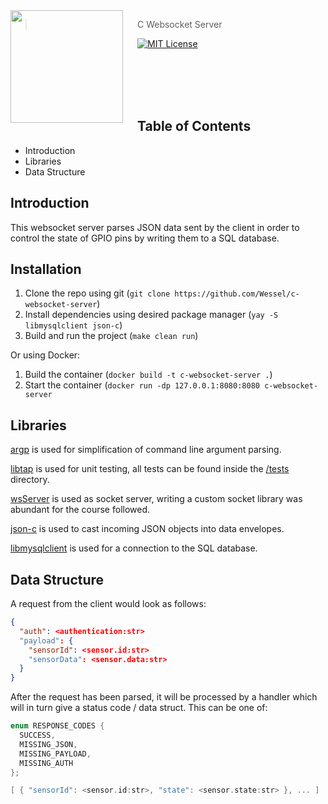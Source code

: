 <img src="https://avatars.githubusercontent.com/u/29184334?v=4" align="left" width="180px" height="180px"/>
<img align="left" width="0" height="192px" hspace="10"/>

> C Websocket Server

[![MIT License](https://img.shields.io/badge/license-MIT-007EC7.svg?style=flat-square)](/LICENSE)

<br><br><br><br>

## Table of Contents
* Introduction
* Libraries
* Data Structure

## Introduction
This websocket server parses JSON data sent by the client
in order to control the state of GPIO pins by writing them to a SQL database.

## Installation
1. Clone the repo using git (`git clone https://github.com/Wessel/c-websocket-server`)
2. Install dependencies using desired package manager (`yay -S libmysqlclient json-c`)
3. Build and run the project (`make clean run`)

Or using Docker:
1. Build the container (`docker build -t c-websocket-server .`)
2. Start the container (`docker run -dp 127.0.0.1:8080:8080 c-websocket-server`

## Libraries

[argp](https://www.gnu.org/software/libc/manual/html_node/Argp.html) is used
for simplification of command line argument parsing.

[libtap](https://github.com/zorgnax/libtap) is used for unit testing, all tests
can be found inside the [/tests](/tests) directory.

[wsServer](https://github.com/Theldus/wsServer) is used as socket server, writing
a custom socket library was abundant for the course followed.

[json-c](https://github.com/json-c/json-c) is used to cast incoming JSON objects
into data envelopes.

[libmysqlclient](https://dev.mysql.com/downloads/c-api/) is used for a connection
to the SQL database.

## Data Structure
A request from the client would look as follows:
```json
{
  "auth": <authentication:str>
  "payload": {
    "sensorId": <sensor.id:str>
    "sensorData": <sensor.data:str>
  }
}
```

After the request has been parsed, it will be processed by a handler which will
in turn give a status code / data struct. This can be one of:
```c
enum RESPONSE_CODES {
  SUCCESS,
  MISSING_JSON,
  MISSING_PAYLOAD,
  MISSING_AUTH
};

[ { "sensorId": <sensor.id:str>, "state": <sensor.state:str> }, ... ]
```
